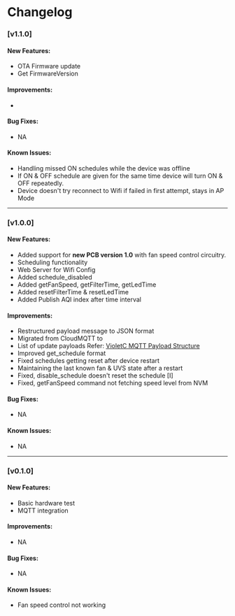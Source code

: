# Changelog

### [v1.1.0]

#### New Features:
- OTA Firmware update
- Get FirmwareVersion

#### Improvements:
- 

#### Bug Fixes:
- NA

#### Known Issues:
- Handling missed ON schedules while the device was offline
- If ON & OFF schedule are given for the same time device will turn ON & OFF repeatedly.
- Device doesn't try reconnect to Wifi if failed in first attempt, stays in AP Mode

---

### [v1.0.0]

#### New Features:
- Added support for **new PCB version 1.0** with fan speed control circuitry.
- Scheduling functionality 
- Web Server for Wifi Config
- Added schedule_disabled
- Added getFanSpeed, getFilterTime, getLedTime
- Added resetFilterTime & resetLedTime
- Added Publish AQI index after time interval

#### Improvements:
- Restructured payload message to JSON format
- Migrated from CloudMQTT to
- List of update payloads Refer: [VioletC MQTT Payload Structure]([URL_TO_PAYLOAD_STRUCTURE])
- Improved get_schedule format
- Fixed schedules getting reset after device restart
- Maintaining the last known fan & UVS state after a restart
- Fixed, disable_schedule doesn't reset the schedule [I]
- Fixed, getFanSpeed command not fetching speed level from NVM

#### Bug Fixes:
- NA

#### Known Issues:
- NA

---

### [v0.1.0]

#### New Features:
- Basic hardware test
- MQTT integration 

#### Improvements:
- NA

#### Bug Fixes:
- NA

#### Known Issues:
- Fan speed control not working



[VioletC MQTT Payload Structure]: [https://github.com/olivierlacan/keep-a-changelog/compare/v1.1.0...v1.1.1](https://docs.google.com/document/d/1pG3jhv8G_tFZMPh7XMVLRTqPksyWVIKNnsxpRhT-Wag/edit?usp=sharing)
